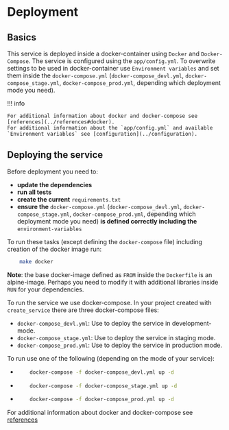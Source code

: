 # Deployment

## Basics

This service is deployed inside a docker-container using `Docker` and
`Docker-Compose`.
The service is configured using the `app/config.yml`.
To overwrite settings to be used in docker-container use `Environment
variables` and set them inside the `docker-compose.yml`
(`docker-compose_devl.yml`, `docker-compose_stage.yml`,
`docker-compose_prod.yml`, depending which deployment mode you need).

!!! info

    For additional information about docker and docker-compose see
    [references](../references#docker).
    For additional information about the `app/config.yml` and available
    `Environment variables` see [configuration](../configuration).


## Deploying the service


Before deployment you need to:

* **update the dependencies**
* **run all tests**
* **create the current** `requirements.txt`
* **ensure the** `docker-compose.yml` (`docker-compose_devl.yml`,
  `docker-compose_stage.yml`, `docker-compose_prod.yml`, depending which
  deployment mode you need) **is defined correctly including the**
  `environment-variables`

To run these tasks (except defining the `docker-compose` file) including
creation of the docker image run:
```bash
    make docker
```

**Note**:
    the base docker-image defined as `FROM` inside the `Dockerfile` is an
    alpine-image.
    Perhaps you need to modify it with additional libraries inside `RUN`
    for your dependencies.

To run the service we use docker-compose.
In your project created with `create_service` there are three docker-compose
files:

* `docker-compose_devl.yml`: Use to deploy the service in development-mode.
* `docker-compose_stage.yml`: Use to deploy the service in staging mode.
* `docker-compose_prod.yml`: Use to deploy the service in production mode.

To run use one of the following (depending on the mode of your service):

* ```bash
      docker-compose -f docker-compose_devl.yml up -d
  ```
* ```bash
      docker-compose -f docker-compose_stage.yml up -d
  ```
* ```bash
      docker-compose -f docker-compose_prod.yml up -d
  ```

For additional information about docker and docker-compose see [references](../references)
